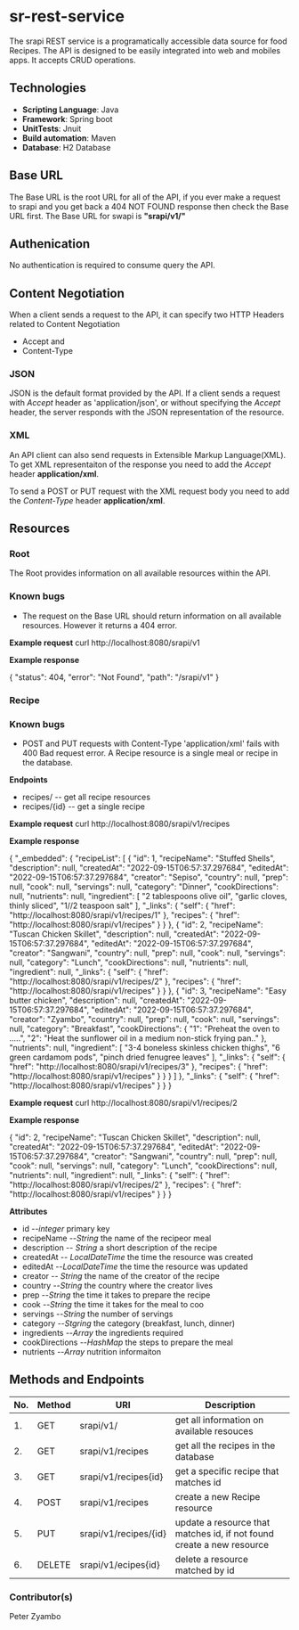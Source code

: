 # sr-rest-service
The srapi REST service is a programatically accessible data source for food Recipes. The API is designed to be easily integrated into web and mobiles apps.
It accepts CRUD operations.

## Technologies
* **Scripting Language**: Java
* **Framework**: Spring boot
* **UnitTests**: Jnuit
* **Build automation**: Maven
* **Database**: H2 Database

## Base URL
The Base URL is the root URL for all of the API, if you ever make a request to srapi and you get back a 404 NOT FOUND response then check the Base URL first.
The Base URL for swapi is **"srapi/v1/"**

## Authenication
No authentication is required to consume query the API.

## Content Negotiation
When a client sends a request to the API, it can specify two HTTP Headers related to Content Negotiation
- Accept and
- Content-Type

### JSON
JSON is the default format provided by the API. If a client sends a request with _Accept_ header as 'application/json', or without specifying the _Accept_ header, the server responds with the JSON representation of the resource.

### XML
An API client can also send requests in Extensible Markup Language(XML). To get XML representaiton of the response you need to add the _Accept_ header **application/xml**.

To send a POST or PUT request with the XML request body you need to add the _Content-Type_ header **application/xml**.

## Resources
### Root
The Root provides information on all available resources within the API.

### Known bugs
- The request on the Base URL should return information on all available resources. However it returns a 404 error.

**Example request**
curl http://localhost:8080/srapi/v1

**Example response**

{
    "status": 404,
    "error": "Not Found",
    "path": "/srapi/v1"
}

### Recipe
### Known bugs
- POST and PUT requests with Content-Type 'application/xml' fails with 400 Bad request error.
A Recipe resource is a single meal or recipe in the database.

**Endpoints**

* recipes/ -- get all recipe resources
* recipes/{id} -- get a single recipe

**Example request**
curl http://localhost:8080/srapi/v1/recipes

**Example response**

{
    "_embedded": {
        "recipeList": [
            {
                "id": 1,
                "recipeName": "Stuffed Shells",
                "description": null,
                "createdAt": "2022-09-15T06:57:37.297684",
                "editedAt": "2022-09-15T06:57:37.297684",
                "creator": "Sepiso",
                "country": null,
                "prep": null,
                "cook": null,
                "servings": null,
                "category": "Dinner",
                "cookDirections": null,
                "nutrients": null,
                "ingredient": [
                    "2 tablespoons olive oil",
                    "garlic cloves, thinly sliced",
                    "1//2 teaspoon salt"
                ],
                "_links": {
                    "self": {
                        "href": "http://localhost:8080/srapi/v1/recipes/1"
                    },
                    "recipes": {
                        "href": "http://localhost:8080/srapi/v1/recipes"
                    }
                }
            },
            {
                "id": 2,
                "recipeName": "Tuscan Chicken Skillet",
                "description": null,
                "createdAt": "2022-09-15T06:57:37.297684",
                "editedAt": "2022-09-15T06:57:37.297684",
                "creator": "Sangwani",
                "country": null,
                "prep": null,
                "cook": null,
                "servings": null,
                "category": "Lunch",
                "cookDirections": null,
                "nutrients": null,
                "ingredient": null,
                "_links": {
                    "self": {
                        "href": "http://localhost:8080/srapi/v1/recipes/2"
                    },
                    "recipes": {
                        "href": "http://localhost:8080/srapi/v1/recipes"
                    }
                }
            },
            {
                "id": 3,
                "recipeName": "Easy butter chicken",
                "description": null,
                "createdAt": "2022-09-15T06:57:37.297684",
                "editedAt": "2022-09-15T06:57:37.297684",
                "creator": "Zyambo",
                "country": null,
                "prep": null,
                "cook": null,
                "servings": null,
                "category": "Breakfast",
                "cookDirections": {
                    "1": "Preheat the oven to .....",
                    "2": "Heat the sunflower oil in a medium non-stick frying pan.."
                },
                "nutrients": null,
                "ingredient": [
                    "3-4 boneless skinless chicken thighs",
                    "6 green cardamom pods",
                    "pinch dried fenugree leaves"
                ],
                "_links": {
                    "self": {
                        "href": "http://localhost:8080/srapi/v1/recipes/3"
                    },
                    "recipes": {
                        "href": "http://localhost:8080/srapi/v1/recipes"
                    }
                }
            }
        ]
    },
    "_links": {
        "self": {
            "href": "http://localhost:8080/srapi/v1/recipes"
        }
    }
}

**Example request**
curl http://localhost:8080/srapi/v1/recipes/2

**Example response**

{
    "id": 2,
    "recipeName": "Tuscan Chicken Skillet",
    "description": null,
    "createdAt": "2022-09-15T06:57:37.297684",
    "editedAt": "2022-09-15T06:57:37.297684",
    "creator": "Sangwani",
    "country": null,
    "prep": null,
    "cook": null,
    "servings": null,
    "category": "Lunch",
    "cookDirections": null,
    "nutrients": null,
    "ingredient": null,
    "_links": {
        "self": {
            "href": "http://localhost:8080/srapi/v1/recipes/2"
        },
        "recipes": {
            "href": "http://localhost:8080/srapi/v1/recipes"
        }
    }
}

**Attributes**
- id --_integer_ primary key
- recipeName --_String_ the name of the recipeor meal
- description -- _String_ a short description of the recipe
- createdAt -- _LocalDateTime_ the time the resource was created
- editedAt --_LocalDateTime_ the time the resource was updated
- creator -- _String_ the name of the creator of the recipe
- country --_String_ the country where the creator lives
- prep --_String_ the time it takes to prepare the recipe
- cook --_String_ the time it takes for the meal to coo
- servings --_String_ the number of servings 
- category --_Stgring_ the category (breakfast, lunch, dinner)
- ingredients --_Array_ the ingredients required
- cookDirections --_HashMap_ the steps to prepare the meal
- nutrients --_Array_ nutrition informaiton


## Methods and Endpoints
|No.| Method | URI             |      Description |
|------------|-------------------|------------------|---------------|
|1. | GET | srapi/v1/ | get all information on available resouces |
|2. | GET | srapi/v1/recipes | get all the recipes in the database |
|3. | GET | srapi/v1/recipes{id} | get a specific recipe that matches id |
|4. | POST | srapi/v1/recipes | create a new Recipe resource |
|5. | PUT | srapi/v1/recipes/{id}| update a resource that matches id, if not found create a new resource |
|6. | DELETE | srapi/v1/ecipes{id}| delete a resource matched by id |

### Contributor(s)
Peter Zyambo
